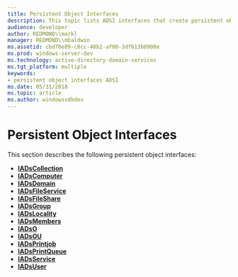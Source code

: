 ```yaml
---
title: Persistent Object Interfaces
description: This topic lists ADSI interfaces that create persistent objects in the directory.
audience: developer
author: REDMOND\\markl
manager: REDMOND\\mbaldwin
ms.assetid: cbd70e89-c8cc-48b2-af00-3df613b0908e
ms.prod: windows-server-dev
ms.technology: active-directory-domain-services
ms.tgt_platform: multiple
keywords:
- persistent object interfaces ADSI
ms.date: 05/31/2018
ms.topic: article
ms.author: windowssdkdev
---
```


# Persistent Object Interfaces

This section describes the following persistent object interfaces:

-   [**IADsCollection**](/windows/win32/Iads/nn-iads-iadscollection?branch=master)
-   [**IADsComputer**](/windows/win32/Iads/nn-iads-iadscomputer?branch=master)
-   [**IADsDomain**](/windows/win32/Iads/nn-iads-iadsdomain?branch=master)
-   [**IADsFileService**](/windows/win32/Iads/nn-iads-iadsfileservice?branch=master)
-   [**IADsFileShare**](/windows/win32/Iads/nn-iads-iadsfileshare?branch=master)
-   [**IADsGroup**](/windows/win32/Iads/nn-iads-iadsgroup?branch=master)
-   [**IADsLocality**](/windows/win32/Iads/nn-iads-iadslocality?branch=master)
-   [**IADsMembers**](/windows/win32/Iads/nn-iads-iadsmembers?branch=master)
-   [**IADsO**](/windows/win32/Iads/nn-iads-iadso?branch=master)
-   [**IADsOU**](/windows/win32/Iads/nn-iads-iadsou?branch=master)
-   [**IADsPrintjob**](/windows/win32/Iads/nn-iads-iadsprintjob?branch=master)
-   [**IADsPrintQueue**](/windows/win32/Iads/nn-iads-iadsprintqueue?branch=master)
-   [**IADsService**](/windows/win32/Iads/nn-iads-iadsservice?branch=master)
-   [**IADsUser**](/windows/win32/Iads/nn-iads-iadsuser?branch=master)

 

 




